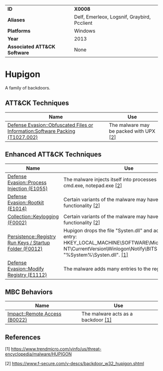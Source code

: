 |||
|---|---|
|**ID**|**X0008**|
|**Aliases**|Delf, Emerleox, Logsnif, Graybird, Pcclient|
|**Platforms**|Windows|
|**Year**|2013|
|**Associated ATT&CK Software**|None|


Hupigon
=======
A family of backdoors.


ATT&CK Techniques
-----------------
|Name|Use|
|---|---|
|[Defense Evasion::Obfuscated Files or Information:Software Packing (T1027.002)](https://attack.mitre.org/techniques/T1027/002/)|The malware may be packed with UPX [[2]](#2)|

Enhanced ATT&CK Techniques
---------
|Name|Use|
|---|---|
|[Defense Evasion::Process Injection (E1055)](../defense-evasion/process-injection.md)|The malware injects itself into processes such as cmd.exe, notepad.exe [[2]](#2)|
|[Defense Evasion::Rootkit (E1014)](../defense-evasion/rootkit.md)| Certain variants of the malware may have rootkit functionality [[2]](#2)|
|[Collection::Keylogging (F0002)](../collection/keylogging.md)|Certain variants of the malware may have keylogging functionality [[2]](#2)|
|[Persistence::Registry Run Keys / Startup Folder (F0012)](../persistence/registry-run-keys-startup-folder.md)|Hupigon drops the file "Systen.dll" and adds the registry entry: HKEY_LOCAL_MACHINE\SOFTWARE\Microsoft\Windows NT\CurrentVersion\Winlogon\Notify\BITS DllName = "%System%\Systen.dll". [[1]](#1)|
|[Defense Evasion::Modify Registry (E1112)](../defense-evasion/modify-registry.md)|The malware adds many entries to the registry [[1]](#1)|


MBC Behaviors
---------
|Name|Use|
|---|---|
|[Impact::Remote Access (B0022)](../impact/remote-access.md)|The malware acts as a backdoor [[1]](#1)|

References
----------
<a name="1">[1]</a> https://www.trendmicro.com/vinfo/us/threat-encyclopedia/malware/HUPIGON

<a name="2">[2]</a> https://www.f-secure.com/v-descs/backdoor_w32_hupigon.shtml
